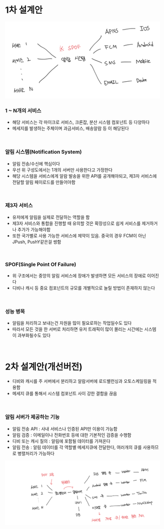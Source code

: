 # 1차 설계안

![alt text](image-5.png)

### 1 ~ N개의 서비스

- 해당 서비스는 각 마이크로 서비스, 크론잡, 분산 시스템 컴포넌트 등 다양하다
- 메세지를 발생하는 주체이며 과금서비스, 배송알람 등 이 해당된다

<br>

### 알림 시스템(Notification System)

- 알림 전송/수신에 핵심이다
- 우선 위 구성도에서는 1개의 서버만 사용한다고 가정한다
- 해당 시스템을 서비스에게 알람 발송을 위한 API를 공개해야되고, 제3자 서비스에 전달할 알림 페이로드를 만들어야함

<br>

### 제3자 서비스

- 유저에게 알림을 실제로 전달하는 역할을 함
- 제3자 서비스와 통합을 진행할 때 유의할 것은 확장성으로 쉽게 서비스를 제거하거나 추가가 가능해야함
- 또한 국가별로 사용 가능한 서비스에 제약이 있음. 중국의 경우 FCM이 아닌 JPush, PushY같은걸 썽함

<br>

### SPOF(Single Point Of Failure)

- 위 구조에서는 중앙의 알림 서비스에 장애가 발생하면 모든 서비스의 장애로 이어진다
- 디비나 캐시 등 중요 컴포넌트의 규모를 개별적으로 늘릴 방법이 존재하지 않는다

<br>

### 성능 병목

- 알림을 처리하고 보내는건 자원을 많이 필요로하는 작업일수도 있다
- 따라서 모든 것을 한 서버로 처리하면 유저 트래픽이 많이 몰리는 시간에는 시스템이 과부화될수도 있다

<br>

# 2차 설계안(개선버전)

- 디비와 캐시를 주 서버에서 분리하고 알람서버에 로드밸런싱과 오토스케일링을 적용함
- 메세지 큐를 통해서 시스템 컴포넌트 사이 강한 결합을 끊음

<br>

### 알림 서버가 제공하는 기능

- 알림 전송 API : 사내 서비스나 인증된 API만 이용이 가능함
- 알림 검증 : 이메일이나 전화번호 등에 대한 기본적인 검증을 수행함
- 디비 또는 캐시 질의 : 알림에 포함될 데이터를 가져온다
- 알림 전송 : 알림 데이터를 각 역할별 메세지큐에 전달한다, 여러개의 큐를 사용하므로 병렬처리가 가능하다

![alt text](image-6.png)
